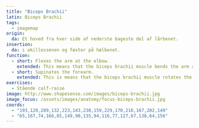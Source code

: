 ```yaml
---
title: "Biceps Brachii"
latin: Biceps Brachii
tags:
  - imagemap
origin: 
  da: Et hoved fra hver side af nederste bageste del af lårbenet.
insertion: 
  da: i akillessenen og fæster på hælbenet.
function: 
  - short: Flexes the arm at the elbow.
    extended: This means that the biceps brachii muscle bends the arm at the elbow joint such that there is a decrease in the angle between the forearm and the upper arm.
  - short: Supinates the forearm.
    extended: This is means that the biceps brachii muscle rotates the forearm outward (i.e. if your arms are hanging by your sides it is the action of turning your palms forward, or if you forearms are held horizontally it is the action of turning your palms upward).
exercises:
  - Stående calf-raise
image: http://www.shapesense.com/images/biceps-brachii.jpg
image_focus: /assets/images/anatomy/focus-biceps-brachii.jpg
coords:
  - "193,120,209,132,223,143,230,159,229,170,216,167,202,149"
  - "65,167,74,166,85,149,90,135,94,116,77,127,67,138,64,156"
---
```

